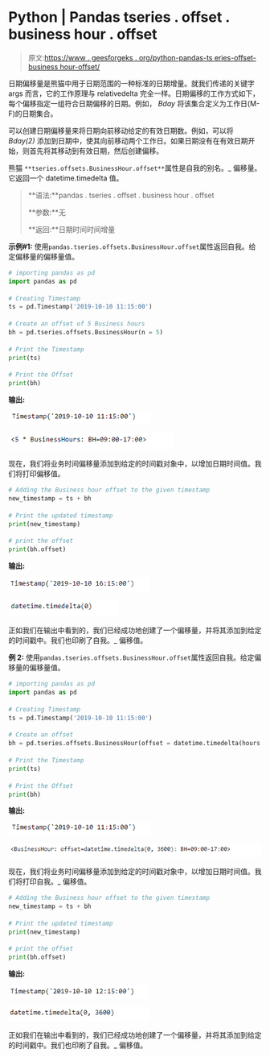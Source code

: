 # Python | Pandas tseries . offset . business hour . offset

> 原文:[https://www . geesforgeks . org/python-pandas-ts eries-offset-business hour-offset/](https://www.geeksforgeeks.org/python-pandas-tseries-offsets-businesshour-offset/)

日期偏移量是熊猫中用于日期范围的一种标准的日期增量。就我们传递的关键字 args 而言，它的工作原理与 relativedelta 完全一样。日期偏移的工作方式如下，每个偏移指定一组符合日期偏移的日期。例如， *Bday* 将该集合定义为工作日(M-F)的日期集合。

可以创建日期偏移量来将日期向前移动给定的有效日期数。例如，可以将 *Bday(2)* 添加到日期中，使其向前移动两个工作日。如果日期没有在有效日期开始，则首先将其移动到有效日期，然后创建偏移。

熊猫 `**tseries.offsets.BusinessHour.offset**`属性是自我的别名。_ 偏移量。它返回一个 datetime.timedelta 值。

> **语法:**pandas . tseries . offset . business hour . offset
> 
> **参数:**无
> 
> **返回:**日期时间时间增量

**示例#1:** 使用`pandas.tseries.offsets.BusinessHour.offset`属性返回自我。给定偏移量的偏移量值。

```py
# importing pandas as pd
import pandas as pd

# Creating Timestamp
ts = pd.Timestamp('2019-10-10 11:15:00')

# Create an offset of 5 Business hours
bh = pd.tseries.offsets.BusinessHour(n = 5)

# Print the Timestamp
print(ts)

# Print the Offset
print(bh)
```

**输出:**

![](img/66ac8b5200dfa895a2edc684097e371d.png)

![](img/d0f27a69e6773625bcb85c0632d91b5b.png)

现在，我们将业务时间偏移量添加到给定的时间戳对象中，以增加日期时间值。我们将打印偏移值。

```py
# Adding the Business hour offset to the given timestamp
new_timestamp = ts + bh

# Print the updated timestamp
print(new_timestamp)

# print the offset
print(bh.offset)
```

**输出:**

![](img/27290375bd8481f42961286c2c109e00.png)

![](img/79e481f90142863014991bd6fe0e37f2.png)

正如我们在输出中看到的，我们已经成功地创建了一个偏移量，并将其添加到给定的时间戳中。我们也印刷了自我。_ 偏移值。

**例 2:** 使用`pandas.tseries.offsets.BusinessHour.offset`属性返回自我。给定偏移量的偏移量值。

```py
# importing pandas as pd
import pandas as pd

# Creating Timestamp
ts = pd.Timestamp('2019-10-10 11:15:00')

# Create an offset
bh = pd.tseries.offsets.BusinessHour(offset = datetime.timedelta(hours = 1))

# Print the Timestamp
print(ts)

# Print the Offset
print(bh)
```

**输出:**

![](img/66ac8b5200dfa895a2edc684097e371d.png)

![](img/b097251ce76f0181ec86f3a338a70bf5.png)

现在，我们将业务时间偏移量添加到给定的时间戳对象中，以增加日期时间值。我们将打印自我。_ 偏移值。

```py
# Adding the Business hour offset to the given timestamp
new_timestamp = ts + bh

# Print the updated timestamp
print(new_timestamp)

# print the offset
print(bh.offset)
```

**输出:**

![](img/0a105bf4193650efe880f10c3ee9441b.png)

![](img/119f99a6942f4d77c8db1c06b9c17687.png)

正如我们在输出中看到的，我们已经成功地创建了一个偏移量，并将其添加到给定的时间戳中。我们也印刷了自我。_ 偏移值。